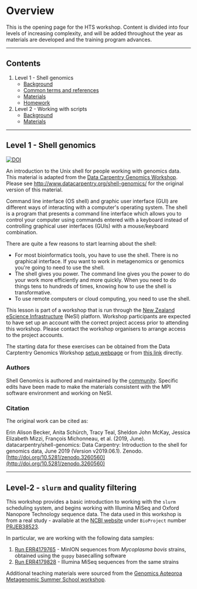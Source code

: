 # Overview

This is the opening page for the HTS workshop. Content is divided into four levels of increasing complexity, and will be added throughout the year as materials are developed and the training program advances.

---

## Contents

1. Level 1 - Shell genomics
   * [Background](#level-1---shell-genomics)
   * [Common terms and references](common_terms.md)
   * [Materials](level1/01-introduction.md)
   * [Homework](level1/05-homework.md)
1. Level 2 - Working with scripts
   * [Background](#level-2---slurm-and-quality-filtering)
   * [Materials](level2/01-writing-scripts.md)

---

## Level 1 - Shell genomics

[![DOI](https://zenodo.org/badge/DOI/10.5281/zenodo.3260560.svg)](https://doi.org/10.5281/zenodo.3260560)

An introduction to the Unix shell for people working with genomics data. This material is adapted from the [Data Carpentry Genomics Workshop](http://www.datacarpentry.org/genomics-workshop/). Please see http://www.datacarpentry.org/shell-genomics/ for the original version of this material.

Command line interface (OS shell) and graphic user interface (GUI) are different ways of interacting with a computer's operating system. The shell is a program that presents a command line interface which allows you to control your computer using commands entered with a keyboard instead of controlling graphical user interfaces (GUIs) with a mouse/keyboard combination.

There are quite a few reasons to start learning about the shell:

- For most bioinformatics tools, you have to use the shell. There is no graphical interface. If you want to work in metagenomics or genomics you're going to need to use the shell.
- The shell gives you power. The command line gives you the power to do your work more efficiently and more quickly. When you need to do things tens to hundreds of times, knowing how to use the shell is transformative.
- To use remote computers or cloud computing, you need to use the shell.

This lesson is part of a workshop that is run through the [New Zealand eScience Infrastructure](https://www.nesi.org.nz/) (NeSI) platforn. Workshop participants are expected to have set up an account with the correct project access prior to attending this workshop. Please contact the workshop organisers to arrange access to the project accounts.

The starting data for these exercises can be obtained from the Data Carptentry Genomics Workshop [setup webpage](https://datacarpentry.org/genomics-workshop/setup.html) or from [this link](https://ndownloader.figshare.com/files/14417834) directly.

### Authors

Shell Genomics is authored and maintained by the [community](https://github.com/datacarpentry/shell-genomics/network/members). Specific edits have been made to make the materials consistent with the MPI software environment and working on NeSI.

### Citation

The original work can be cited as:

Erin Alison Becker, Anita Schürch, Tracy Teal, Sheldon John McKay, Jessica Elizabeth Mizzi, François Michonneau, et al. (2019, June). datacarpentry/shell-genomics: Data Carpentry: Introduction to the shell for genomics data, June 2019 (Version v2019.06.1). Zenodo. [http://doi.org/10.5281/zenodo.3260560](http://doi.org/10.5281/zenodo.3260560)

---

## Level-2 - `slurm` and quality filtering

This workshop provides a basic introduction to working with the `slurm` scheduling system, and begins working with Illumina MiSeq and Oxford Nanopore Technology sequence data. The data used in this workshop is from a real study - available at the [NCBI website](https://www.ncbi.nlm.nih.gov/) under `BioProject` number [PRJEB38523](https://www.ncbi.nlm.nih.gov/bioproject/PRJEB38523).

In particular, we are working with the following data samples:

1. [Run ERR4179765](https://www.ncbi.nlm.nih.gov/sra/ERX4143189[accn]) - MinION sequences from *Mycoplasma bovis* strains, obtained using the `guppy` basecalling software
1. [Run ERR4179828](https://www.ncbi.nlm.nih.gov/sra/ERX4143252[accn]) - Illumina MiSeq sequences from the same strains

Additional teaching materials were sourced from the [Genomics Aoteoroa Metagenomic Summer School workshop](https://github.com/GenomicsAotearoa/metagenomics_summer_school).
